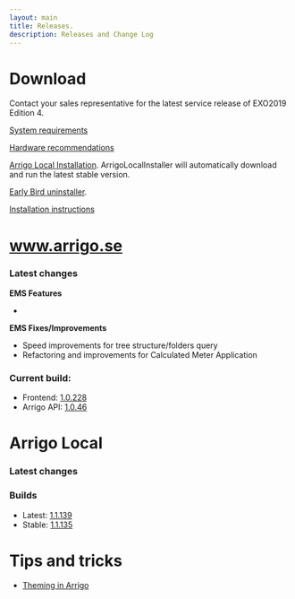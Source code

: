 ```yaml
---
layout: main
title: Releases.
description: Releases and Change Log
---
```

# Download

Contact your sales representative for the latest service release of EXO2019 Edition 4.

[System requirements](./systemrequirements.md)

[Hardware recommendations](./hardware_recommendations.md)

[Arrigo Local Installation](https://arrigo.blob.core.windows.net/arrigo/ArrigoLocalInstaller.exe). ArrigoLocalInstaller will automatically download and run the latest stable version.

[Early Bird uninstaller](https://arrigo.blob.core.windows.net/arrigo/ArrigoEarlybirdUninstaller-1.0.19.exe).

[Installation instructions](./prereq.md)

# www.arrigo.se
### Latest changes

**EMS Features**

-

**EMS Fixes/Improvements**
- Speed improvements for tree structure/folders query
- Refactoring and improvements for Calculated Meter Application

### Current build: 
- Frontend: [1.0.228](./frontend.html#10228)
- Arrigo API: [1.0.46](./arrigoapi.html#1046)

# Arrigo Local
### Latest changes


### Builds
- Latest: [1.1.139](./arrigolocalinstaller.html#11139)
- Stable: [1.1.135](./arrigolocalinstaller.html#11135)



# Tips and tricks

- [Theming in Arrigo](./theme_arrigo.md)
